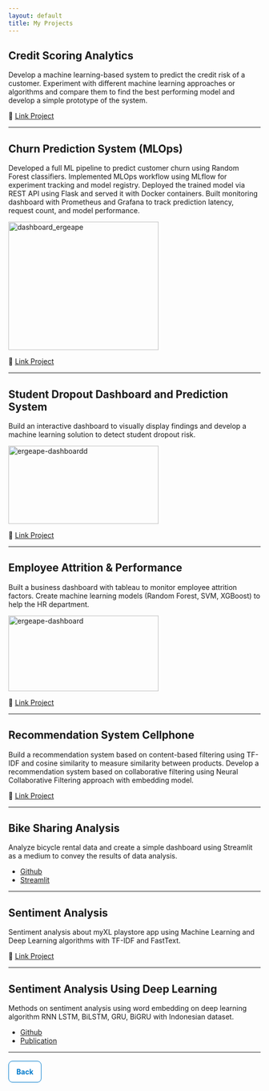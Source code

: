 ```yaml
---
layout: default
title: My Projects
---
```


## Credit Scoring Analytics
Develop a machine learning-based system to predict the credit risk of a customer. Experiment with different machine learning approaches or algorithms and compare them to find the best performing model and develop a simple prototype of the system.

🔗 [Link Project](https://github.com/rizalgibran08/credit-scoring-analytics)

---

## Churn Prediction System (MLOps)
Developed a full ML pipeline to predict customer churn using Random Forest classifiers. Implemented MLOps workflow using MLflow for experiment tracking and model registry. Deployed the trained model via REST API using Flask and served it with Docker containers. Built monitoring dashboard with Prometheus and Grafana to track prediction latency, request count, and model performance.

<img width="300" height="256" alt="dashboard_ergeape" src="https://github.com/user-attachments/assets/b068101b-2e65-4076-8fdb-4457d62a0ddd" />

🔗 [Link Project](https://github.com/rizalgibran08/churn-prediction-system)

---

## Student Dropout Dashboard and Prediction System
Build an interactive dashboard to visually display findings and develop a machine learning solution to detect student dropout risk. 

<img width="300" height="156" alt="ergeape-dashboardd" src="https://github.com/user-attachments/assets/a607d441-caa1-4fa0-ad40-7bd04c389194" />

🔗 [Link Project](https://github.com/rizalgibran08/students-performance-and-dropout_dashboard-prediction)

---

## Employee Attrition & Performance
Built a business dashboard with tableau to monitor employee attrition factors. Create machine learning models (Random Forest, SVM, XGBoost) to help the HR department.

<img width="300" height="151" alt="ergeape-dashboard" src="https://github.com/user-attachments/assets/c18d9665-7ae0-4321-a25b-3f29ac6789bf" />

🔗 [Link Project](https://github.com/rizalgibran08/employee-attrition-analysis)

---

## Recommendation System Cellphone
Build a recommendation system based on content-based filtering using TF-IDF and cosine similarity to measure similarity between products. Develop a recommendation system based on collaborative filtering using Neural Collaborative Filtering approach with embedding model.

🔗 [Link Project](https://github.com/rizalgibran08/recommendation-system-cellphone)

---

## Bike Sharing Analysis
Analyze bicycle rental data and create a simple dashboard using Streamlit as a medium to convey the results of data analysis.

* [Github](https://github.com/rizalgibran08/bike-analysis)
* [Streamlit](https://bike-analysis-ergeape.streamlit.app/)

---

## Sentiment Analysis
Sentiment analysis about myXL playstore app using Machine Learning and Deep Learning algorithms with TF-IDF and FastText.

🔗 [Link Project](https://github.com/rizalgibran08/sentiment-analysis-myxl-playstore)

---

## Sentiment Analysis Using Deep Learning
Methods on sentiment analysis using word embedding on deep learning algorithm RNN LSTM, BiLSTM, GRU, BiGRU with Indonesian dataset.
* [Github](https://github.com/rizalgibran08/Deep_Learning-Sentiment_Analysis)
* [Publication](https://doi.org/10.33480/jitk.v10i1.5280)

---

<div style="margin-top: 30px;">
  <a href="./" class="button-custom">Back</a>
</div>

<!-- STYLE CUSTOM BUTTON -->
<style>
.button-custom {
  padding: 12px 15px;
  font-size: 14px;
  border: 1px solid #007acc;
  background-color: white;
  color: #007acc;
  border-radius: 8px;
  cursor: pointer;
  text-decoration: none;
  font-weight: bold;
}

.button-custom:hover {
  background-color: #007acc;
  color: white;
}
</style>
